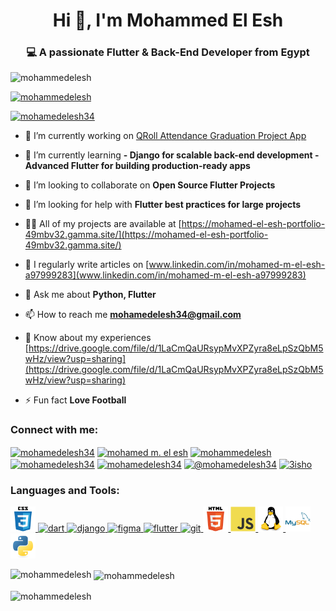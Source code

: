<h1 align="center">Hi 👋, I'm Mohammed El Esh</h1>
<h3 align="center">💻 A passionate Flutter & Back-End Developer from Egypt</h3>

<p align="left"> <img src="https://komarev.com/ghpvc/?username=mohammedelesh&label=Profile%20views&color=0e75b6&style=flat" alt="mohammedelesh" /> </p>

<p align="left"> <a href="https://github.com/ryo-ma/github-profile-trophy"><img src="https://github-profile-trophy.vercel.app/?username=mohammedelesh" alt="mohammedelesh" /></a> </p>

<p align="left"> <a href="https://twitter.com/mohamedelesh34" target="blank"><img src="https://img.shields.io/twitter/follow/mohamedelesh34?logo=twitter&style=for-the-badge" alt="mohamedelesh34" /></a> </p>

- 🔭 I’m currently working on [QRoll Attendance Graduation Project App](https://github.com/MohammedElEsh/qroll_attendance.git)

- 🌱 I’m currently learning **- **Django** for scalable back-end development - **Advanced Flutter** for building production-ready apps**

- 👯 I’m looking to collaborate on **Open Source Flutter Projects**

- 🤝 I’m looking for help with **Flutter best practices for large projects**

- 👨‍💻 All of my projects are available at [https://mohamed-el-esh-portfolio-49mbv32.gamma.site/](https://mohamed-el-esh-portfolio-49mbv32.gamma.site/)

- 📝 I regularly write articles on [www.linkedin.com/in/mohamed-m-el-esh-a97999283](www.linkedin.com/in/mohamed-m-el-esh-a97999283)

- 💬 Ask me about **Python, Flutter**

- 📫 How to reach me **mohamedelesh34@gmail.com**

- 📄 Know about my experiences [https://drive.google.com/file/d/1LaCmQaURsypMvXPZyra8eLpSzQbM5wHz/view?usp=sharing](https://drive.google.com/file/d/1LaCmQaURsypMvXPZyra8eLpSzQbM5wHz/view?usp=sharing)

- ⚡ Fun fact **Love Football**

<h3 align="left">Connect with me:</h3>
<p align="left">
<a href="https://twitter.com/mohamedelesh34" target="blank"><img align="center" src="https://raw.githubusercontent.com/rahuldkjain/github-profile-readme-generator/master/src/images/icons/Social/twitter.svg" alt="mohamedelesh34" height="30" width="40" /></a>
<a href="https://linkedin.com/in/mohamed m. el esh" target="blank"><img align="center" src="https://raw.githubusercontent.com/rahuldkjain/github-profile-readme-generator/master/src/images/icons/Social/linked-in-alt.svg" alt="mohamed m. el esh" height="30" width="40" /></a>
<a href="https://kaggle.com/mohammedelesh" target="blank"><img align="center" src="https://raw.githubusercontent.com/rahuldkjain/github-profile-readme-generator/master/src/images/icons/Social/kaggle.svg" alt="mohammedelesh" height="30" width="40" /></a>
<a href="https://fb.com/mohamedelesh34" target="blank"><img align="center" src="https://raw.githubusercontent.com/rahuldkjain/github-profile-readme-generator/master/src/images/icons/Social/facebook.svg" alt="mohamedelesh34" height="30" width="40" /></a>
<a href="https://instagram.com/mohamedelesh34" target="blank"><img align="center" src="https://raw.githubusercontent.com/rahuldkjain/github-profile-readme-generator/master/src/images/icons/Social/instagram.svg" alt="mohamedelesh34" height="30" width="40" /></a>
<a href="https://medium.com/@mohamedelesh34" target="blank"><img align="center" src="https://raw.githubusercontent.com/rahuldkjain/github-profile-readme-generator/master/src/images/icons/Social/medium.svg" alt="@mohamedelesh34" height="30" width="40" /></a>
<a href="https://discord.gg/3isho" target="blank"><img align="center" src="https://raw.githubusercontent.com/rahuldkjain/github-profile-readme-generator/master/src/images/icons/Social/discord.svg" alt="3isho" height="30" width="40" /></a>
</p>

<h3 align="left">Languages and Tools:</h3>
<p align="left"> <a href="https://www.w3schools.com/css/" target="_blank" rel="noreferrer"> <img src="https://raw.githubusercontent.com/devicons/devicon/master/icons/css3/css3-original-wordmark.svg" alt="css3" width="40" height="40"/> </a> <a href="https://dart.dev" target="_blank" rel="noreferrer"> <img src="https://www.vectorlogo.zone/logos/dartlang/dartlang-icon.svg" alt="dart" width="40" height="40"/> </a> <a href="https://www.djangoproject.com/" target="_blank" rel="noreferrer"> <img src="https://cdn.worldvectorlogo.com/logos/django.svg" alt="django" width="40" height="40"/> </a> <a href="https://www.figma.com/" target="_blank" rel="noreferrer"> <img src="https://www.vectorlogo.zone/logos/figma/figma-icon.svg" alt="figma" width="40" height="40"/> </a> <a href="https://flutter.dev" target="_blank" rel="noreferrer"> <img src="https://www.vectorlogo.zone/logos/flutterio/flutterio-icon.svg" alt="flutter" width="40" height="40"/> </a> <a href="https://git-scm.com/" target="_blank" rel="noreferrer"> <img src="https://www.vectorlogo.zone/logos/git-scm/git-scm-icon.svg" alt="git" width="40" height="40"/> </a> <a href="https://www.w3.org/html/" target="_blank" rel="noreferrer"> <img src="https://raw.githubusercontent.com/devicons/devicon/master/icons/html5/html5-original-wordmark.svg" alt="html5" width="40" height="40"/> </a> <a href="https://developer.mozilla.org/en-US/docs/Web/JavaScript" target="_blank" rel="noreferrer"> <img src="https://raw.githubusercontent.com/devicons/devicon/master/icons/javascript/javascript-original.svg" alt="javascript" width="40" height="40"/> </a> <a href="https://www.linux.org/" target="_blank" rel="noreferrer"> <img src="https://raw.githubusercontent.com/devicons/devicon/master/icons/linux/linux-original.svg" alt="linux" width="40" height="40"/> </a> <a href="https://www.mysql.com/" target="_blank" rel="noreferrer"> <img src="https://raw.githubusercontent.com/devicons/devicon/master/icons/mysql/mysql-original-wordmark.svg" alt="mysql" width="40" height="40"/> </a> <a href="https://www.python.org" target="_blank" rel="noreferrer"> <img src="https://raw.githubusercontent.com/devicons/devicon/master/icons/python/python-original.svg" alt="python" width="40" height="40"/> </a> </p>

<p><img align="left" src="https://github-readme-stats.vercel.app/api/top-langs?username=mohammedelesh&show_icons=true&locale=en&layout=compact" alt="mohammedelesh" /></p>

<p>&nbsp;<img align="center" src="https://github-readme-stats.vercel.app/api?username=mohammedelesh&show_icons=true&locale=en" alt="mohammedelesh" /></p>

<p><img align="center" src="https://github-readme-streak-stats.herokuapp.com/?user=mohammedelesh&" alt="mohammedelesh" /></p>

